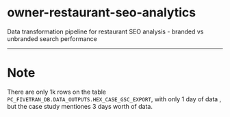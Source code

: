 # owner-restaurant-seo-analytics
Data transformation pipeline for restaurant SEO analysis - branded vs unbranded search performance

---
# Note
There are only 1k rows on the table `PC_FIVETRAN_DB.DATA_OUTPUTS.HEX_CASE_GSC_EXPORT`, with only 1 day of data , but the case study mentiones 3 days worth of data.
